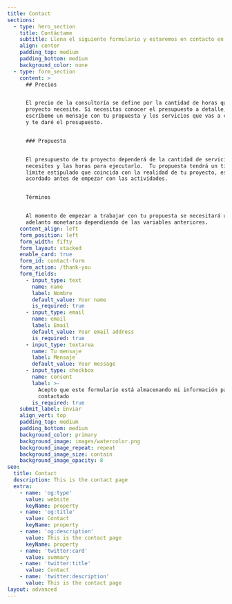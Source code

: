 ```yaml
---
title: Contact
sections:
  - type: hero_section
    title: Contáctame
    subtitle: Llena el siguiente formulario y estaremos en contacto en un día hábil
    align: center
    padding_top: medium
    padding_bottom: medium
    background_color: none
  - type: form_section
    content: >
      ## Precios


      El precio de la consultoría se define por la cantidad de horas que el
      proyecto necesite. Si necesitas conocer el presupuesto a detalle,
      escríbeme un mensaje con tu propuesta y los servicios que vas a contratar
      y te daré el presupuesto.


      ### Propuesta


      El presupuesto de tu proyecto dependerá de la cantidad de servicios que
      necesites y las horas para ejecutarlo.  Tu propuesta tendrá un tiempo
      límite estipulado que coincida con la realidad de tu proyecto, eso será
      acordado antes de empezar con las actividades.


      Términos


      Al momento de empezar a trabajar con tu propuesta se necesitará un
      adelanto monetario dependiendo de las variables anteriores.
    content_align: left
    form_position: left
    form_width: fifty
    form_layout: stacked
    enable_card: true
    form_id: contact-form
    form_action: /thank-you
    form_fields:
      - input_type: text
        name: name
        label: Nombre
        default_value: Your name
        is_required: true
      - input_type: email
        name: email
        label: Email
        default_value: Your email address
        is_required: true
      - input_type: textarea
        name: Tu mensaje
        label: Mensaje
        default_value: Your message
      - input_type: checkbox
        name: consent
        label: >-
          Acepto que este formulario está almacenando mi información para ser
          contactado
        is_required: true
    submit_label: Enviar
    align_vert: top
    padding_top: medium
    padding_bottom: medium
    background_color: primary
    background_image: images/watercolor.png
    background_image_repeat: repeat
    background_image_size: contain
    background_image_opacity: 8
seo:
  title: Contact
  description: This is the contact page
  extra:
    - name: 'og:type'
      value: website
      keyName: property
    - name: 'og:title'
      value: Contact
      keyName: property
    - name: 'og:description'
      value: This is the contact page
      keyName: property
    - name: 'twitter:card'
      value: summary
    - name: 'twitter:title'
      value: Contact
    - name: 'twitter:description'
      value: This is the contact page
layout: advanced
---
```

